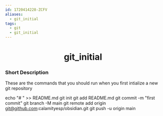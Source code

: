 ```yaml
---
id: 1720414228-ZCFV
aliases:
  - git_initial
tags:
  - git
  - git_initial
---
```


<center>
  <h1>git_initial</h1>
</center>

### Short Description
These are the commands that you should run when you first intialize a new git repository

echo "# <some text>" >> README.md
git init
git add README.md
git commit -m "first commit"
git branch -M main
git remote add origin git@github.com:calamityesp/obsidian.git
git push -u origin main
